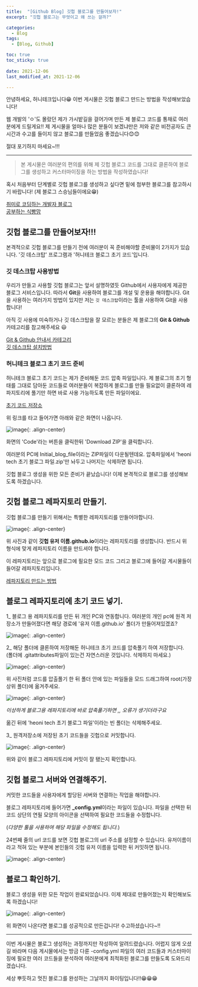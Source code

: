 ```yaml
---
title:  "[Github Blog] 깃헙 블로그를 만들어보자!" 
excerpt: "깃헙 블로그는 무엇이고 왜 쓰는 걸까?"

categories:
  - Blog
tags:
  - [Blog, Github]

toc: true
toc_sticky: true
 
date: 2021-12-06
last_modified_at: 2021-12-06

---
```


안녕하세요, 허니테크입니다😁 이번 게시물은 깃헙 블로그 만드는 방법을 작성해보았습니다! 

웹 개발의 'ㅇ'도 몰랐던 제가 가시밭길을 걸어가며 만든 제 블로그 코드를 통채로 여러분에게 드릴게요!! 제 게시물을 얼마나 많은 분들이 보겠냐만은 저와 같은 비전공자도 큰 시간과 수고를 들이지 않고 블로그를 만들었음 좋겠습니다😊😊

절대 포기하지 마세요~!!! 

-----

> 본 게시물은 여러분의 편의를 위해 제 깃헙 블로그 코드를 그대로 클론하여 블로그를 생성하고 커스터마이징을 하는 방법을 작성하였습니다! 

혹시 처음부터 단계별로 깃헙 블로그를 생성하고 싶다면 밑에 첨부한 블로그를 참고하시기 바랍니다! (제 블로그 스승님들이에요😁)

[취미로 코딩하는 개발자 블로그](https://devinlife.com/howto/)  
[공부하는 식빵맘](https://ansohxxn.github.io/categories/blog)

## 깃헙 블로그를 만들어보자!!!

본격적으로 깃헙 블로그를 만들기 전에 여러분이 꼭 준비해야할 준비물이 2가지가 있습니다. '깃 데스크탑' 프로그램과 '허니테크 블로그 초기 코드'입니다. 

### 깃 데스크탑 사용방법

우리가 만들고 사용할 깃헙 블로그는 앞서 설명하였듯 Github에서 사용자에게 제공한 블로그 서비스입니다. 따라서 **Git**을 사용하여 블로그를 개설 및 운용을 해야합니다. Git을 사용하는 여러가지 방법이 있지만 저는 `깃 데스크탑`이라는 툴을 사용하여 Git을 사용합니다! 

아직 깃 사용에 미숙하거나 깃 데스크탑을 잘 모르는 분들은 제 블로그의 **Git & Github** 카테고리를 참고해주세요 😃

[Git & Github 안내서 카테고리](https://heoni00.github.io/categories/git)  
[깃 데스크탑 설치방법](https://heoni00.github.io/git/git-&-github_01/#2-git-desktop-%EC%84%A4%EC%B9%98)  

### 허니테크 블로그 초기 코드 준비

허니테크 블로그 초기 코드는 제가 준비해둔 코드 압축 파일입니다. 제 블로그의 초기 형태를 그대로 담아둔 코드들로 여러분들이 복잡하게 블로그를 만들 필요없이 클론하여 레파지토리에 풀기만 하면 바로 사용 가능하도록 만든 파일이에요. 

[초기 코드 저장소](https://github.com/heoni00/Initial_blog_file)

위 링크를 타고 들어가면 아래와 같은 화면이 나옵니다. 

![image](https://user-images.githubusercontent.com/67791317/147407428-b3152796-d87b-4148-9589-262c4794071f.png){: .align-center}

화면의 'Code'라는 버튼을 클릭한뒤 'Download ZIP'을 클릭합니다. 

여러분의 PC에 Initial_blog_file이라는 ZIP파일이 다운될텐데요. 압축파일에서 'heoni tech 초기 블로그 파일.zip'만 놔두고 나머지는 삭제하면 됩니다. 

깃헙 블로그 생성을 위한 모든 준비가 끝났습니다! 이제 본격적으로 블로그를 생성해보도록 하겠습니다. 

## 깃헙 블로그 레파지토리 만들기. 

깃헙 블로그를 만들기 위해서는 특별한 레파지토리를 만들어야합니다. 

![image](https://user-images.githubusercontent.com/67791317/147407823-940fb22a-17c3-49a2-8d4c-3b7c58f46b95.png){: .align-center}

위 사진과 같이 **깃헙 유저 이름.github.io**이라는 레파지토리를 생성합니다. 반드시 위 형식에 맞게 레파지토리 이름을 만드셔야 합니다. 

이 레파지토리는 앞으로 블로그에 필요한 모드 코드 그리고 블로그에 들어갈 게시물들이 들어갈 레파지토리입니다. 

[레파지토리 만드는 방법](https://heoni00.github.io/git/git-&-github_02/#%EB%A0%88%ED%8C%8C%EC%A7%80%ED%86%A0%EB%A6%ACrepositories-%EB%A7%8C%EB%93%A4%EA%B8%B0-%EB%B0%8F-pc-%EC%97%B0%EB%8F%99)

## 블로그 레파지토리에 초기 코드 넣기. 

1_ 블로그 용 레파지토리를 만든 뒤 개인 PC와 연동합니다. 여러분의 개인 pc에 원격 저장소가 만들어졌다면 해당 경로에 '유저 이름.github.io' 폴더가 만들어져있겠죠?

![image](https://user-images.githubusercontent.com/96686229/147408249-4a53fa42-8d0c-4744-98cb-8dc1beeeb2a6.png){: .align-center}

2_ 해당 폴더에 클론하여 저장해둔 허니테크 초기 코드를 압축풀기 하여 저장합니다. (폴더에 .gitattributes파일이 있는건 자연스러운 것입니다. 삭제하지 마세요.)

![image](https://user-images.githubusercontent.com/96686229/147408632-ec1bcefd-a823-42cc-b4ea-8bf3ed082ef7.png){: .align-center}

위 사진처럼 코드를 압출풀기 한 뒤 폴더 안에 있는 파일들을 모드 드래그하여 root(가장 상위 폴더)에 옮겨주세요. 

![image](https://user-images.githubusercontent.com/96686229/147408667-ca968138-6bb6-49a7-8da7-7f13870a3b1a.png){: .align-center}

*이상하게 블로그용 레파지토리에 바로 압축풀기하면 ,, 오류가 생기더라구요*

옮긴 뒤에 'heoni tech 초기 블로그 파일'이라는 빈 폴더는 삭제해주세요. 

3_ 원격저장소에 저장된 초기 코드들을 깃헙으로 커밋합니다. 

![image](https://user-images.githubusercontent.com/96686229/147408750-583fa75f-9b9d-4fcb-8800-c1a06f80f2a1.png){: .align-center}

위와 같이 블로그 레파지토리에 커밋이 잘 됐는지 확인합니다. 

## 깃헙 블로그 서버와 연결해주기.

커밋한 코드들을 사용자에게 할당된 서버와 연결하는 작업을 해야합니다. 

블로그 레파지토리에 들어가면 **_config.yml**이라는 파일이 있습니다. 파일을 선택한 뒤 코드 상단의 연필 모양의 아이콘을 선택하여 필요한 코드들을 수정합니다. 

(*다양한 툴을 사용하여 해당 파일을 수정해도 됩니다.*)

24번째 줄의 url 코드를 보면 깃헙 블로그의 url 주소를 설정할 수 있습니다. 유저이름이라고 적혀 있는 부분에 본인들의 깃헙 유저 이름을 입력한 뒤 커밋하면 됩니다. 

![image](https://user-images.githubusercontent.com/96686229/147415034-57894d75-cbd6-4692-87c9-bb7b73b55be9.png){: .align-center}

## 블로그 확인하기. 

블로그 생성을 위한 모든 작업이 완료되었습니다. 이제 제대로 만들어졌는지 확인해보도록 하겠습니다!

![image](https://user-images.githubusercontent.com/96686229/147415110-c2123489-64c5-4114-8f01-a2682ec76f10.png){: .align-center}

위 화면이 나온다면 블로그를 성공적으로 만든겁니다! 수고하셨습니다~!! 

-----

이번 게시물은 블로그 생성하는 과정까지만 작성하여 알려드렸습니다. 어렵지 않게 오셨길 바라며 다음 게시물에서는 방금 다룬 -config.yml 파일의 여러 코드들과 커스터마이징에 필요한 여러 코드들을 분석하여 여러분에게 최적화된 블로그를 만들도록 도와드리겠습니다. 

세상 뿌듯하고 멋진 블로그를 완성하는 그날까지 화이팅입니다!!😁😁😁